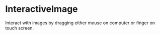 # InteractiveImage
Interact with images by dragging either mouse on computer or finger on touch screen.

